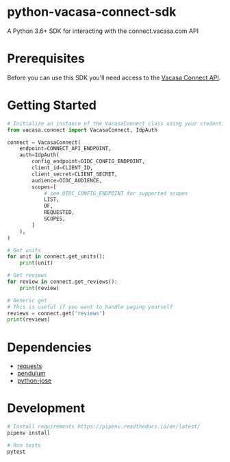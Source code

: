 # python-vacasa-connect-sdk
A Python 3.6+ SDK for interacting with the connect.vacasa.com API

# Prerequisites
Before you can use this SDK you'll need access to the 
[Vacasa Connect API](https://connect.vacasa.com/). 

# Getting Started
```python
# Initialize an instance of the VacasaConnect class using your credentials.
from vacasa.connect import VacasaConnect, IdpAuth

connect = VacasaConnect(
    endpoint=CONNECT_API_ENDPOINT,
    auth=IdpAuth(
        config_endpoint=OIDC_CONFIG_ENDPOINT,
        client_id=CLIENT_ID,
        client_secret=CLIENT_SECRET,
        audience=OIDC_AUDIENCE,
        scopes=[
            # see OIDC_CONFIG_ENDPOINT for supported scopes
            LIST,
            OF,
            REQUESTED,
            SCOPES,
        ]
    ),
)

# Get units
for unit in connect.get_units():
    print(unit)

# Get reviews
for review in connect.get_reviews():
    print(review)

# Generic get
# This is useful if you want to handle paging yourself
reviews = connect.get('reviews')
print(reviews)
```

# Dependencies
* [requests](https://github.com/requests/requests)
* [pendulum](https://github.com/sdispater/pendulum)
* [python-jose](https://python-jose.readthedocs.io/en/latest/)

# Development
```bash
# Install requirements https://pipenv.readthedocs.io/en/latest/
pipenv install

# Run tests
pytest
```
